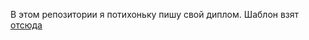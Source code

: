 В этом репозитории я потихоньку пишу свой диплом. Шаблон взят [отсюда](https://github.com/pavel-collab/Bachelor-Thesis-Template)